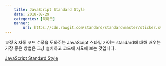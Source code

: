 ```yaml
---
    title: JavaScript Standard Style
    date: 2018-08-29
    categories: [북마크]
    banner:
        url: https://cdn.rawgit.com/standard/standard/master/sticker.svg
---
```


교정 & 자동 코드 수정을 도와주는 JavaScript 스타일 가이드
standard에 대해 배우는 가장 좋은 방법은 그냥 설치하고 코드에 시도해 보는 것입니다.

[JavaScript Standard Style](https://standardjs.com/readme-kokr.html)
